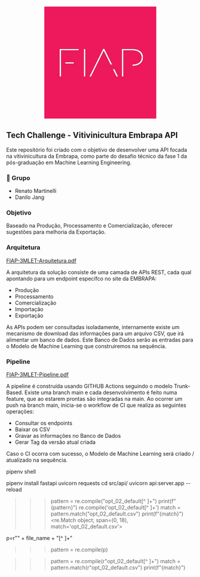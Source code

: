 <p align="center">
  <img src="./images/fiap_logo.jpg" alt="Logo Embrapa"  width="300" height="300">
</p>

## Tech Challenge - Vitivinicultura Embrapa API
Este repositório foi criado com o objetivo de desenvolver uma API focada na vitivinicultura da Embrapa, como parte do desafio técnico da fase 1 da pós-graduação em Machine Learning Engineering.

### 👥 Grupo 
- Renato Martinelli
- Danilo Jang

### Objetivo
Baseado na Produção, Processamento e Comercialização, oferecer sugestões para melhoria da Exportação.

### Arquitetura

<a href="./2024-10-FIAP-3MLET-Arquitetura.pdf">FIAP-3MLET-Arquitetura.pdf</a>

A arquitetura da solução consiste de uma camada de APIs REST, cada qual apontando para um endpoint específco no site da EMBRAPA:
- Produção
- Processamento
- Comercialização
- Importação
- Exportação

As APIs podem ser consultadas isoladamente, internamente existe um mecanismo de download das informações para um arquivo CSV, que irá alimentar um banco de dados.
Este Banco de Dados serão as entradas para o Modelo de Machine Learning que construiremos na sequência.

### Pipeline

<a href="./2024-10-FIAP-3MLET-Pipeline.pdf">FIAP-3MLET-Pipeline.pdf</a>

A pipeline é construída usando GITHUB Actions seguindo o modelo Trunk-Based. Existe uma branch main e cada desenvolvimento é feito numa feature, que ao estarem prontas são integradas na main.
Ao ocorrer um push na branch main, inicia-se o workflow de CI que realiza as seguintes operações:
- Consultar os endpoints
- Baixar os CSV
- Gravar as informações no Banco de Dados
- Gerar Tag da versão atual criada

Caso o CI ocorra com sucesso, o Modelo de Machine Learning será criado / atualizado na sequência.


pipenv shell

pipenv install fastapi uvicorn requests
cd src/api/
uvicorn api:server.app --reload


>>> pattern = re.compile("opt_02_default[^ ]+")
>>> print(f"{pattern}")
re.compile('opt_02_default[^ ]+')
>>> match = pattern.match("opt_02_default.csv")
>>> print(f"{match}")
<re.Match object; span=(0, 18), match='opt_02_default.csv'>

p=r"" + file_name + "[^ ]+"
>>> pattern = re.compile(p)

>>> pattern = re.compile(r"opt_02_default[^ ]+")
>>> match = pattern.match(r"opt_02_default.csv")
>>> print(f"{match}")